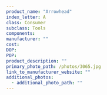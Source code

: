 ```yaml
---
product_name: "Arrowhead"
index_letter: A
class: Consumer
subclass: Tools
components:
manufacturer: ""
cost: 
DOP: 
POP: 
product_description: ""
primary_photo_path: /photos/3065.jpg
link_to_manufacturer_website: ""
additional_photos:
  - additional_photo_path: ""
---
```

